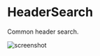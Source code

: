 # HeaderSearch

Common header search.

![screenshot](https://img.alicdn.com/imgextra/i1/O1CN01RWWPHF1dRIljAqarD_!!6000000003732-2-tps-374-235.png)